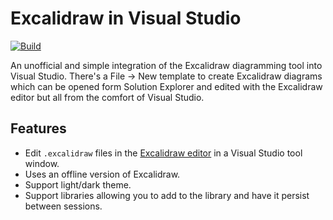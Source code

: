 [vsixgallery]: https://www.vsixgallery.com/extension/10bf6342-1b19-4049-a8bf-6d7b763e4f38
[repo]:https://github.com/philiphendry/ExcalidrawInVisualStudio

# Excalidraw in Visual Studio

[![Build](https://github.com/philiphendry/ExcalidrawInVisualStudio/actions/workflows/build.yaml/badge.svg)](https://github.com/philiphendry/ExcalidrawInVisualStudio/actions/workflows/build.yaml)

An unofficial and simple integration of the Excalidraw diagramming tool into Visual Studio. There's a File -> New template
to create Excalidraw diagrams which can be opened form Solution Explorer and edited with the Excalidraw editor
but all from the comfort of Visual Studio.

## Features

* Edit `.excalidraw` files in the [Excalidraw editor](https://docs.excalidraw.com) in a Visual Studio tool window.
* Uses an offline version of Excalidraw.
* Support light/dark theme.
* Support libraries allowing you to add to the library and have it persist between sessions.

